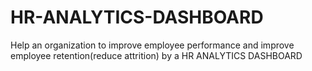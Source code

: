 # HR-ANALYTICS-DASHBOARD
Help an organization to improve employee performance and improve employee retention(reduce attrition) by a HR ANALYTICS DASHBOARD
